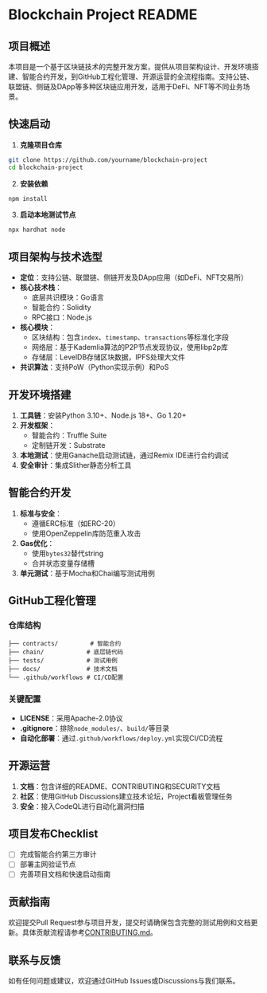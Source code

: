 




# Blockchain Project README

## 项目概述
本项目是一个基于区块链技术的完整开发方案，提供从项目架构设计、开发环境搭建、智能合约开发，到GitHub工程化管理、开源运营的全流程指南。支持公链、联盟链、侧链及DApp等多种区块链应用开发，适用于DeFi、NFT等不同业务场景。

## 快速启动
1. **克隆项目仓库**
```bash
git clone https://github.com/yourname/blockchain-project
cd blockchain-project
```
2. **安装依赖**
```bash
npm install
```
3. **启动本地测试节点**
```bash
npx hardhat node
```

## 项目架构与技术选型
- **定位**：支持公链、联盟链、侧链开发及DApp应用（如DeFi、NFT交易所）
- **核心技术栈**：
  - 底层共识模块：Go语言
  - 智能合约：Solidity
  - RPC接口：Node.js
- **核心模块**：
  - 区块结构：包含`index`、`timestamp`、`transactions`等标准化字段
  - 网络层：基于Kademlia算法的P2P节点发现协议，使用libp2p库
  - 存储层：LevelDB存储区块数据，IPFS处理大文件
- **共识算法**：支持PoW（Python实现示例）和PoS

## 开发环境搭建
1. **工具链**：安装Python 3.10+、Node.js 18+、Go 1.20+
2. **开发框架**：
   - 智能合约：Truffle Suite
   - 定制链开发：Substrate
3. **本地测试**：使用Ganache启动测试链，通过Remix IDE进行合约调试
4. **安全审计**：集成Slither静态分析工具

## 智能合约开发
1. **标准与安全**：
   - 遵循ERC标准（如ERC-20）
   - 使用OpenZeppelin库防范重入攻击
2. **Gas优化**：
   - 使用`bytes32`替代string
   - 合并状态变量存储槽
3. **单元测试**：基于Mocha和Chai编写测试用例

## GitHub工程化管理
### 仓库结构
```
├── contracts/         # 智能合约
├── chain/            # 底层链代码
├── tests/            # 测试用例  
├── docs/             # 技术文档
└── .github/workflows # CI/CD配置
```

### 关键配置
- **LICENSE**：采用Apache-2.0协议
- **.gitignore**：排除`node_modules/`、`build/`等目录
- **自动化部署**：通过`.github/workflows/deploy.yml`实现CI/CD流程

## 开源运营
1. **文档**：包含详细的README、CONTRIBUTING和SECURITY文档
2. **社区**：使用GitHub Discussions建立技术论坛，Project看板管理任务
3. **安全**：接入CodeQL进行自动化漏洞扫描

## 项目发布Checklist
- [ ] 完成智能合约第三方审计
- [ ] 部署主网验证节点
- [ ] 完善项目文档和快速启动指南

## 贡献指南
欢迎提交Pull Request参与项目开发，提交时请确保包含完整的测试用例和文档更新。具体贡献流程请参考[CONTRIBUTING.md](CONTRIBUTING.md)。

## 联系与反馈
如有任何问题或建议，欢迎通过GitHub Issues或Discussions与我们联系。 
